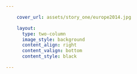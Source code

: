 ```yaml
---

    cover_url: assets/story_one/europe2014.jpg

    layout:
      type: two-column
      image_style: background
      content_align: right
      content_valign: bottom
      content_style: black

---
```

